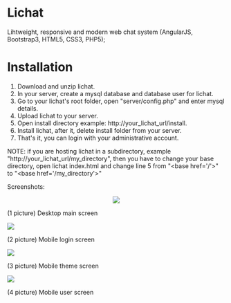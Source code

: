 # Lichat
Lihtweight, responsive and modern web chat system (AngularJS, Bootstrap3, HTML5, CSS3, PHP5);

# Installation
1. Download and unzip lichat.
2. In your server, create a mysql database and database user for lichat.
3. Go to your lichat's root folder, open "server/config.php" and enter mysql details.
4. Upload lichat to your server.
5. Open install directory example: http://your_lichat_url/install.
6. Install lichat, after it, delete install folder from your server.
7. That's it, you can login with your administrative account.

NOTE: if you are hosting lichat in a subdirectory, example "http://your_lichat_url/my_directory", then you have to change your base directory, open lichat index.html and change line 5 from "&#60;base href='/'&#62;" to "&#60;base href='/my_directory'&#62;"

Screenshots:

<p align="center">

<img src="http://teroute.com/jazauskas/img/liscreen2.jpg"/>
<p>(1 picture) Desktop main screen</p>

<img src="http://teroute.com/jazauskas/img/liscreen5.jpg"/>
<p>(2 picture) Mobile login screen</p>

<img src="http://teroute.com/jazauskas/img/liscreen6.jpg"/>
<p>(3 picture) Mobile theme screen</p>

<img src="http://teroute.com/jazauskas/img/liscreen7.jpg"/>
<p>(4 picture) Mobile user screen</p>

</p>


